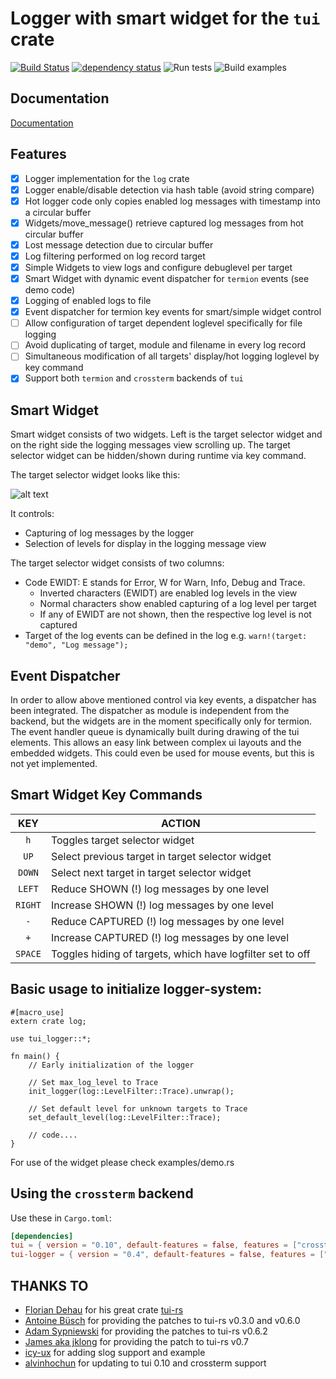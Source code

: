 # Logger with smart widget for the `tui` crate

[![Build Status](https://travis-ci.org/gin66/tui-logger.svg?branch=master)](https://travis-ci.org/gin66/tui-logger)
[![dependency status](https://deps.rs/repo/github/gin66/tui-logger/status.svg)](https://deps.rs/repo/github/gin66/tui-logger)
![Run tests](https://github.com/gin66/tui-logger/workflows/Run%20tests/badge.svg)
![Build examples](https://github.com/gin66/tui-logger/workflows/Build%20examples/badge.svg)

## Documentation

[Documentation](https://docs.rs/tui-logger/0.4.2/tui_logger/)

## Features

- [X] Logger implementation for the `log` crate
- [X] Logger enable/disable detection via hash table (avoid string compare)
- [X] Hot logger code only copies enabled log messages with timestamp into a circular buffer
- [X] Widgets/move_message() retrieve captured log messages from hot circular buffer
- [X] Lost message detection due to circular buffer
- [X] Log filtering performed on log record target
- [X] Simple Widgets to view logs and configure debuglevel per target
- [X] Smart Widget with dynamic event dispatcher for `termion` events (see demo code)
- [X] Logging of enabled logs to file
- [X] Event dispatcher for termion key events for smart/simple widget control
- [ ] Allow configuration of target dependent loglevel specifically for file logging
- [ ] Avoid duplicating of target, module and filename in every log record
- [ ] Simultaneous modification of all targets' display/hot logging loglevel by key command
- [X] Support both `termion` and `crossterm` backends of `tui`

## Smart Widget

Smart widget consists of two widgets. Left is the target selector widget and
on the right side the logging messages view scrolling up. The target selector widget
can be hidden/shown during runtime via key command.

The target selector widget looks like this:

   ![alt text](https://github.com/gin66/tui-logger/blob/master/doc/example.png?raw=true)

It controls:

- Capturing of log messages by the logger
- Selection of levels for display in the logging message view
 
The target selector widget consists of two columns:

- Code EWIDT: E stands for Error, W for Warn, Info, Debug and Trace.
  + Inverted characters (EWIDT) are enabled log levels in the view
  + Normal characters show enabled capturing of a log level per target
  + If any of EWIDT are not shown, then the respective log level is not captured
- Target of the log events can be defined in the log e.g. `warn!(target: "demo", "Log message");`
 
## Event Dispatcher

In order to allow above mentioned control via key events, a dispatcher has been integrated.
The dispatcher as module is independent from the backend, but the widgets are in the moment
specifically only for termion. The event handler queue is dynamically built during drawing of
the tui elements. This allows an easy link between complex ui layouts and the embedded widgets.
This could even be used for mouse events, but this is not yet implemented.

## Smart Widget Key Commands

|  KEY   | ACTION 
|:------:|-----------------------------------------------------------|
| `h`    | Toggles target selector widget
| `UP`   | Select previous target in target selector widget
| `DOWN` | Select next target in target selector widget
| `LEFT` | Reduce SHOWN (!) log messages by one level
| `RIGHT`| Increase SHOWN (!) log messages by one level
| `-`    | Reduce CAPTURED (!) log messages by one level
| `+`    | Increase CAPTURED (!) log messages by one level
| `SPACE`| Toggles hiding of targets, which have logfilter set to off
 
## Basic usage to initialize logger-system:
```
#[macro_use]
extern crate log;

use tui_logger::*;

fn main() {
    // Early initialization of the logger

    // Set max_log_level to Trace
    init_logger(log::LevelFilter::Trace).unwrap();

    // Set default level for unknown targets to Trace
    set_default_level(log::LevelFilter::Trace);

    // code....
}
```

For use of the widget please check examples/demo.rs

## Using the `crossterm` backend

Use these in `Cargo.toml`:

```toml
[dependencies]
tui = { version = "0.10", default-features = false, features = ["crossterm"]}
tui-logger = { version = "0.4", default-features = false, features = ["tui-crossterm"] }
```

## THANKS TO

* [Florian Dehau](https://github.com/fdehau) for his great crate [tui-rs](https://github.com/fdehau/tui-rs)
* [Antoine Büsch](https://github.com/abusch) for providing the patches to tui-rs v0.3.0 and v0.6.0
* [Adam Sypniewski](https://github.com/ajsyp) for providing the patches to tui-rs v0.6.2
* [James aka jklong](https://github.com/jklong) for providing the patch to tui-rs v0.7
* [icy-ux](https://github.com/icy-ux) for adding slog support and example
* [alvinhochun](https://github.com/alvinhochun) for updating to tui 0.10 and crossterm support

